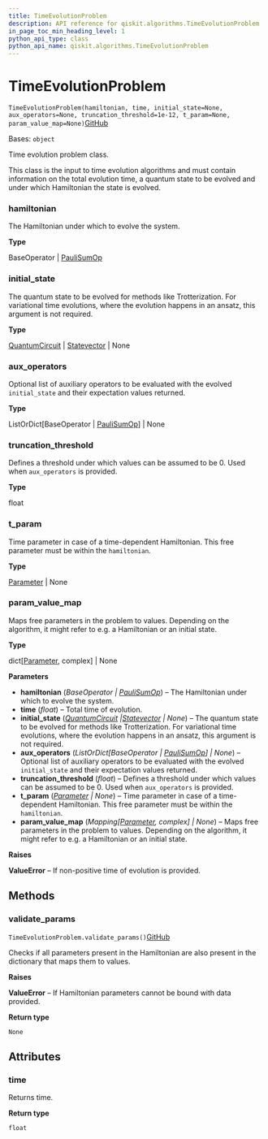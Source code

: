 ```yaml
---
title: TimeEvolutionProblem
description: API reference for qiskit.algorithms.TimeEvolutionProblem
in_page_toc_min_heading_level: 1
python_api_type: class
python_api_name: qiskit.algorithms.TimeEvolutionProblem
---
```


# TimeEvolutionProblem

<span id="qiskit.algorithms.TimeEvolutionProblem" />

`TimeEvolutionProblem(hamiltonian, time, initial_state=None, aux_operators=None, truncation_threshold=1e-12, t_param=None, param_value_map=None)`[GitHub](https://github.com/qiskit/qiskit/tree/stable/0.39/qiskit/algorithms/time_evolvers/time_evolution_problem.py "view source code")

Bases: `object`

Time evolution problem class.

This class is the input to time evolution algorithms and must contain information on the total evolution time, a quantum state to be evolved and under which Hamiltonian the state is evolved.

<span id="qiskit.algorithms.TimeEvolutionProblem.hamiltonian" />

### hamiltonian

The Hamiltonian under which to evolve the system.

**Type**

BaseOperator | [PauliSumOp](qiskit.opflow.primitive_ops.PauliSumOp "qiskit.opflow.primitive_ops.PauliSumOp")

<span id="qiskit.algorithms.TimeEvolutionProblem.initial_state" />

### initial\_state

The quantum state to be evolved for methods like Trotterization. For variational time evolutions, where the evolution happens in an ansatz, this argument is not required.

**Type**

[QuantumCircuit](qiskit.circuit.QuantumCircuit "qiskit.circuit.QuantumCircuit") | [Statevector](qiskit.quantum_info.Statevector "qiskit.quantum_info.Statevector") | None

<span id="qiskit.algorithms.TimeEvolutionProblem.aux_operators" />

### aux\_operators

Optional list of auxiliary operators to be evaluated with the evolved `initial_state` and their expectation values returned.

**Type**

ListOrDict\[BaseOperator | [PauliSumOp](qiskit.opflow.primitive_ops.PauliSumOp "qiskit.opflow.primitive_ops.PauliSumOp")] | None

<span id="qiskit.algorithms.TimeEvolutionProblem.truncation_threshold" />

### truncation\_threshold

Defines a threshold under which values can be assumed to be 0. Used when `aux_operators` is provided.

**Type**

float

<span id="qiskit.algorithms.TimeEvolutionProblem.t_param" />

### t\_param

Time parameter in case of a time-dependent Hamiltonian. This free parameter must be within the `hamiltonian`.

**Type**

[Parameter](qiskit.circuit.Parameter "qiskit.circuit.Parameter") | None

<span id="qiskit.algorithms.TimeEvolutionProblem.param_value_map" />

### param\_value\_map

Maps free parameters in the problem to values. Depending on the algorithm, it might refer to e.g. a Hamiltonian or an initial state.

**Type**

dict\[[Parameter](qiskit.circuit.Parameter "qiskit.circuit.Parameter"), complex] | None

**Parameters**

*   **hamiltonian** (*BaseOperator |* [*PauliSumOp*](qiskit.opflow.primitive_ops.PauliSumOp "qiskit.opflow.primitive_ops.PauliSumOp")) – The Hamiltonian under which to evolve the system.
*   **time** (*float*) – Total time of evolution.
*   **initial\_state** ([*QuantumCircuit*](qiskit.circuit.QuantumCircuit "qiskit.circuit.QuantumCircuit")  *|*[*Statevector*](qiskit.quantum_info.Statevector "qiskit.quantum_info.Statevector") *| None*) – The quantum state to be evolved for methods like Trotterization. For variational time evolutions, where the evolution happens in an ansatz, this argument is not required.
*   **aux\_operators** (*ListOrDict\[BaseOperator |* [*PauliSumOp*](qiskit.opflow.primitive_ops.PauliSumOp "qiskit.opflow.primitive_ops.PauliSumOp")*] | None*) – Optional list of auxiliary operators to be evaluated with the evolved `initial_state` and their expectation values returned.
*   **truncation\_threshold** (*float*) – Defines a threshold under which values can be assumed to be 0. Used when `aux_operators` is provided.
*   **t\_param** ([*Parameter*](qiskit.circuit.Parameter "qiskit.circuit.Parameter") *| None*) – Time parameter in case of a time-dependent Hamiltonian. This free parameter must be within the `hamiltonian`.
*   **param\_value\_map** (*Mapping\[*[*Parameter*](qiskit.circuit.Parameter "qiskit.circuit.Parameter")*, complex] | None*) – Maps free parameters in the problem to values. Depending on the algorithm, it might refer to e.g. a Hamiltonian or an initial state.

**Raises**

**ValueError** – If non-positive time of evolution is provided.

## Methods

### validate\_params

<span id="qiskit.algorithms.TimeEvolutionProblem.validate_params" />

`TimeEvolutionProblem.validate_params()`[GitHub](https://github.com/qiskit/qiskit/tree/stable/0.39/qiskit/algorithms/time_evolvers/time_evolution_problem.py "view source code")

Checks if all parameters present in the Hamiltonian are also present in the dictionary that maps them to values.

**Raises**

**ValueError** – If Hamiltonian parameters cannot be bound with data provided.

**Return type**

`None`

## Attributes

<span id="qiskit.algorithms.TimeEvolutionProblem.time" />

### time

Returns time.

**Return type**

`float`

